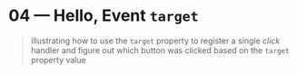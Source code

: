 # 04 &mdash; Hello, Event `target`
> illustrating how to use the `target` property to register a single *click* handler and figure out which button was clicked based on the `target` property value
